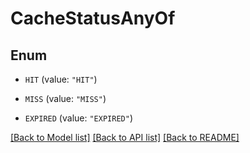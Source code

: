 # CacheStatusAnyOf

## Enum


* `HIT` (value: `"HIT"`)

* `MISS` (value: `"MISS"`)

* `EXPIRED` (value: `"EXPIRED"`)


[[Back to Model list]](../README.md#documentation-for-models) [[Back to API list]](../README.md#documentation-for-api-endpoints) [[Back to README]](../README.md)


